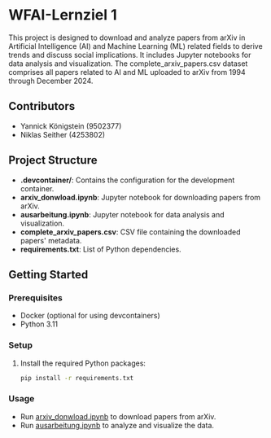 # WFAI-Lernziel 1

This project is designed to download and analyze papers from arXiv in Artificial Intelligence (AI) and Machine Learning (ML) related fields to derive trends and discuss social implications. It includes Jupyter notebooks for data analysis and visualization.
 The complete_arxiv_papers.csv dataset comprises all papers related to AI and ML uploaded to arXiv from 1994 through December 2024. 
 
## Contributors
- Yannick Königstein (9502377)
- Niklas Seither (4253802)

## Project Structure
- **.devcontainer/**: Contains the configuration for the development container.
- **arxiv_donwload.ipynb**: Jupyter notebook for downloading papers from arXiv.
- **ausarbeitung.ipynb**: Jupyter notebook for data analysis and visualization.
- **complete_arxiv_papers.csv**: CSV file containing the downloaded papers' metadata.
- **requirements.txt**: List of Python dependencies.

## Getting Started

### Prerequisites

- Docker (optional for using devcontainers)
- Python 3.11

### Setup

1. Install the required Python packages:
    ```sh
    pip install -r requirements.txt
    ```

### Usage

- Run [arxiv_donwload.ipynb](arxiv_download.ipynb) to download papers from arXiv.
- Run [ausarbeitung.ipynb](ausarbeitung.ipynb) to analyze and visualize the data.